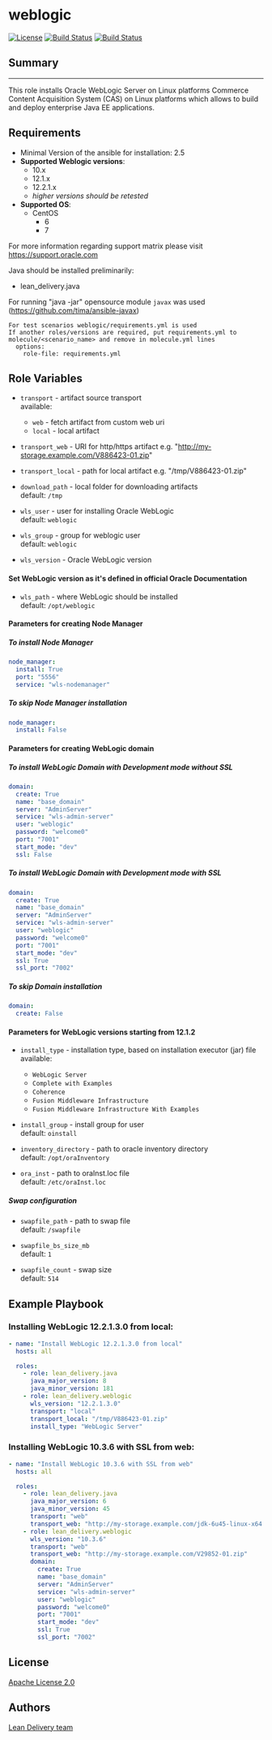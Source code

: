weblogic
=========
[![License](https://img.shields.io/badge/license-Apache-green.svg?style=flat)](https://raw.githubusercontent.com/lean-delivery/ansible-role-weblogic/master/LICENSE)
[![Build Status](https://travis-ci.org/lean-delivery/ansible-role-weblogic.svg?branch=master)](https://travis-ci.org/lean-delivery/ansible-role-weblogic)
[![Build Status](https://gitlab.com/lean-delivery/ansible-role-weblogic/badges/master/build.svg)](https://gitlab.com/lean-delivery/ansible-role-weblogic)

## Summary
--------------

This role installs Oracle WebLogic Server on Linux platforms Commerce Content Acquisition System (CAS) on Linux platforms which allows to build and deploy enterprise Java EE applications.


Requirements
--------------

 - Minimal Version of the ansible for installation: 2.5
 - **Supported Weblogic versions**:
   - 10.x
   - 12.1.x
   - 12.2.1.x
   - _higher versions should be retested_
 - **Supported OS**:
   - CentOS
     - 6
     - 7

For more information regarding support matrix please visit <https://support.oracle.com>

Java should be installed preliminarily:
  - lean_delivery.java

For running "java -jar" opensource module `javax` was used (https://github.com/tima/ansible-javax)

```
For test scenarios weblogic/requirements.yml is used  
If another roles/versions are required, put requirements.yml to molecule/<scenario_name> and remove in molecule.yml lines  
  options:  
    role-file: requirements.yml
```


Role Variables
--------------

  - `transport` - artifact source transport  
     available:
      - `web` - fetch artifact from custom web uri
      - `local` - local artifact

  - `transport_web` - URI for http/https artifact  e.g. "http://my-storage.example.com/V886423-01.zip"
  - `transport_local` - path for local artifact e.g. "/tmp/V886423-01.zip"

  - `download_path` - local folder for downloading artifacts  
    default: `/tmp`

  - `wls_user` - user for installing Oracle WebLogic  
    default: `weblogic`
  - `wls_group` - group for weblogic user  
    default: `weblogic`

  - `wls_version` - Oracle WebLogic version

#### Set WebLogic version as it's defined in official Oracle Documentation

  - `wls_path` - where WebLogic should be installed  
    default: `/opt/weblogic`

#### Parameters for creating Node Manager

##### To install Node Manager
```yaml
node_manager:
  install: True
  port: "5556"
  service: "wls-nodemanager"
```

##### To skip Node Manager installation
```yaml
node_manager:
  install: False
```

#### Parameters for creating WebLogic domain

##### To install WebLogic Domain with Development mode without SSL
```yaml
domain:
  create: True
  name: "base_domain"
  server: "AdminServer"
  service: "wls-admin-server"
  user: "weblogic"
  password: "welcome0"
  port: "7001"
  start_mode: "dev"
  ssl: False
```

##### To install WebLogic Domain with Development mode with SSL
```yaml
domain:
  create: True
  name: "base_domain"
  server: "AdminServer"
  service: "wls-admin-server"
  user: "weblogic"
  password: "welcome0"
  port: "7001"
  start_mode: "dev"
  ssl: True
  ssl_port: "7002"
```

##### To skip Domain installation

```yaml
domain:
  create: False
```


#### Parameters for WebLogic versions starting from 12.1.2

  - `install_type` - installation type, based on installation executor (jar) file  
    available:  
      - `WebLogic Server`
      - `Complete with Examples`
      - `Coherence`
      - `Fusion Middleware Infrastructure`
      - `Fusion Middleware Infrastructure With Examples`

  - `install_group` - install group for user  
    default: `oinstall`

  - `inventory_directory` - path to oracle inventory directory  
    default: `/opt/oraInventory`

  - `ora_inst` - path to oraInst.loc file  
    default: `/etc/oraInst.loc`

##### Swap configuration

  - `swapfile_path` - path to swap file  
    default: `/swapfile`

  - `swapfile_bs_size_mb`  
    default: `1`

  - `swapfile_count` - swap size  
    default: `514`


Example Playbook
----------------

### Installing WebLogic 12.2.1.3.0 from local:
```yaml
- name: "Install WebLogic 12.2.1.3.0 from local"
  hosts: all

  roles:
    - role: lean_delivery.java
      java_major_version: 8
      java_minor_version: 181
    - role: lean_delivery.weblogic
      wls_version: "12.2.1.3.0"
      transport: "local"
      transport_local: "/tmp/V886423-01.zip"
      install_type: "WebLogic Server"
```

### Installing WebLogic 10.3.6 with SSL from web:
```yaml
- name: "Install WebLogic 10.3.6 with SSL from web"
  hosts: all

  roles:
    - role: lean_delivery.java
      java_major_version: 6
      java_minor_version: 45
      transport: "web"
      transport_web: "http://my-storage.example.com/jdk-6u45-linux-x64.tar.gz"
    - role: lean_delivery.weblogic
      wls_version: "10.3.6"
      transport: "web"
      transport_web: "http://my-storage.example.com/V29852-01.zip"
      domain:
        create: True
        name: "base_domain"
        server: "AdminServer"
        service: "wls-admin-server"
        user: "weblogic"
        password: "welcome0"
        port: "7001"
        start_mode: "dev"
        ssl: True
        ssl_port: "7002"
```


## License

[Apache License 2.0](https://raw.githubusercontent.com/lean-delivery/ansible-role-weblogic/master/LICENSE)

## Authors

[Lean Delivery team](team@lean-delivery.com)
